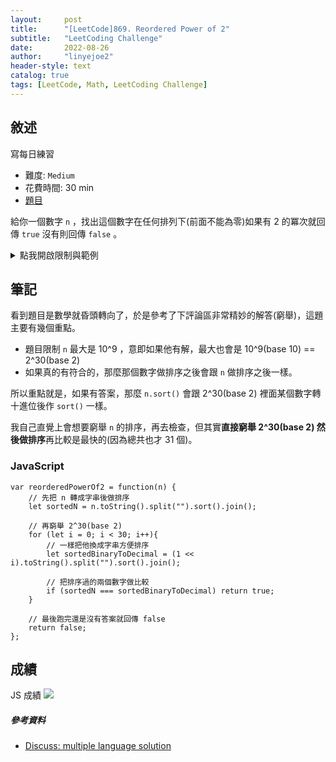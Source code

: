 ```yaml
---
layout:     post
title:      "[LeetCode]869. Reordered Power of 2"
subtitle:   "LeetCoding Challenge"
date:       2022-08-26
author:     "linyejoe2"
header-style: text
catalog: true
tags: [LeetCode, Math, LeetCoding Challenge]
---
```


## 敘述

寫每日練習

+ 難度: `Medium`
+ 花費時間: 30 min
+ [題目](https://leetcode.com/problems/reordered-power-of-2/)

給你一個數字 `n` ，找出這個數字在任何排列下(前面不能為零)如果有 2 的冪次就回傳 `true` 沒有則回傳 `false` 。

<!--more-->

<details><summary>點我開啟限制與範例</summary>
    <pre>

**限制:**

-   `1 <= n <= 109`

**Example 1:**

```=
Input: n = 1
Output: true
```

**Example 2:**

```=
Input: n = 10
Output: false
```

</pre></details>

## 筆記

看到題目是數學就昏頭轉向了，於是參考了下評論區非常精妙的解答(窮舉)，這題主要有幾個重點。

+ 題目限制 `n` 最大是 10^9 ，意即如果他有解，最大也會是 10^9(base 10) == 2^30(base 2)
+ 如果真的有符合的，那麼那個數字做排序之後會跟 `n` 做排序之後一樣。

所以重點就是，如果有答案，那麼 `n.sort()` 會跟 2^30(base 2) 裡面某個數字轉十進位後作 `sort()` 一樣。

我自己直覺上會想要窮舉 `n` 的排序，再去檢查，但其實**直接窮舉 2^30(base 2) 然後做排序**再比較是最快的(因為總共也才 31 個)。

### JavaScript

```JS=
var reorderedPowerOf2 = function(n) {
    // 先把 n 轉成字串後做排序
    let sortedN = n.toString().split("").sort().join();

    // 再窮舉 2^30(base 2)
    for (let i = 0; i < 30; i++){
        // 一樣把他換成字串方便排序
        let sortedBinaryToDecimal = (1 << i).toString().split("").sort().join();
        
        // 把排序過的兩個數字做比較
        if (sortedN === sortedBinaryToDecimal) return true;
    }
    
    // 最後跑完還是沒有答案就回傳 false
    return false;
};
```

## 成績

JS 成績
![](https://i.imgur.com/qJPUtcK.png)

<details style='display:none;'><summary>點我開啟舊寫法/失敗寫法</summary>
<pre></pre></details>

##### 參考資料

+ [Discuss: multiple language solution](https://leetcode.com/problems/reordered-power-of-2/discuss/1120106/JS-Python-Java-C%2B%2B-or-Easy-Short-Solution-w-Explanation)
